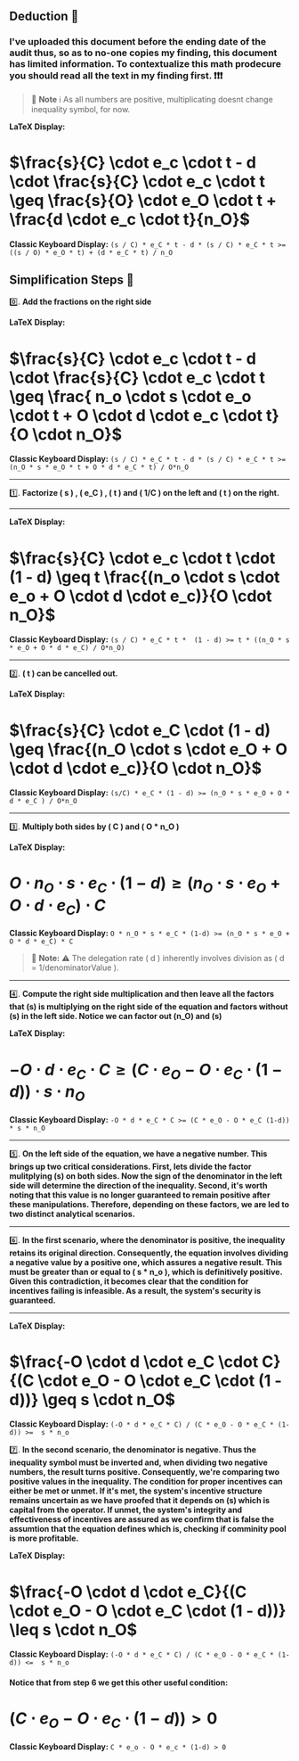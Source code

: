 ## Deduction 🧠

### I've uploaded this document before the ending date of the audit thus, so as to no-one copies my finding, this document has limited information. To contextualize this math prodecure you should read all the text in my finding first. ❗❗❗

> 📘 **Note** ℹ️ As all numbers are positive, multiplicating doesnt change inequality symbol, for now.

**LaTeX Display:**
# $\frac{s}{C} \cdot e_c \cdot t - d \cdot \frac{s}{C} \cdot e_c \cdot t \geq \frac{s}{O} \cdot e_O \cdot t + \frac{d \cdot e_c \cdot t}{n_O}$

**Classic Keyboard Display:** `(s / C) * e_C * t - d * (s / C) * e_C * t >= ((s / O) * e_O * t) + (d * e_C * t) / n_O`


## Simplification Steps 👣


0️⃣. **Add the fractions on the right side**

**LaTeX Display:**
# $\frac{s}{C} \cdot e_c \cdot t - d \cdot \frac{s}{C} \cdot e_c \cdot t \geq \frac{ n_o \cdot s \cdot e_o \cdot t + O \cdot d \cdot e_c \cdot t}{O \cdot n_O}$
    
**Classic Keyboard Display:** `(s / C) * e_C * t - d * (s / C) * e_C * t >= (n_O * s * e_O * t + O * d * e_C * t) / O*n_O`

---

1️⃣. **Factorize \( s \) , \( e_C \) , \( t \) and \( 1/C \) on the left and \( t \) on the right.**

---

**LaTeX Display:**
# $\frac{s}{C} \cdot e_c \cdot t \cdot (1 - d)  \geq t \frac{(n_o \cdot s \cdot e_o + O \cdot d \cdot e_c)}{O \cdot n_O}$
    
**Classic Keyboard Display:** `(s / C) * e_C * t *  (1 - d) >= t * ((n_O * s * e_O + O * d * e_C) / O*n_O)`

---

2️⃣. **\( t \) can be cancelled out.**

**LaTeX Display:**
# $\frac{s}{C} \cdot e_C \cdot (1 - d)  \geq \frac{(n_O \cdot s \cdot e_O + O \cdot d \cdot e_c)}{O \cdot n_O}$
    
**Classic Keyboard Display:** `(s/C) * e_C * (1 - d) >= (n_O * s * e_O + O * d * e_C ) / O*n_O`

---

3️⃣. **Multiply both sides by \( C \) and \( O * n_O \)**

**LaTeX Display:**
# $O \cdot n_O \cdot s \cdot e_C \cdot (1 - d)  \geq ( n_O \cdot s \cdot e_O + O \cdot d \cdot e_C ) \cdot C$
    
**Classic Keyboard Display:** `O * n_O * s * e_C * (1-d) >= (n_O * s * e_O + O * d * e_C) * C`

> 🚧 **Note:** ⚠️ The delegation rate \( d \) inherently involves division as \( d = 1/denominatorValue \).

---

4️⃣. **Compute the right side multiplication and then leave all the factors that (s) is multiplying on the right side of the equation and factors without (s) in the left side. Notice we can factor out (n_O) and (s)**

**LaTeX Display:**
# $- O \cdot d \cdot e_C \cdot C \geq (C \cdot e_O - O \cdot e_C \cdot (1 - d)) \cdot s \cdot n_O$
    
**Classic Keyboard Display:** `-O * d * e_C * C >= (C * e_O - O * e_C (1-d)) * s * n_O` 

---

5️⃣. **On the left side of the equation, we have a negative number. This brings up two critical considerations. First, lets divide the factor mulitplying (s) on both sides. Now the sign of the denominator in the left side will determine the direction of the inequality. Second, it's worth noting that this value is no longer guaranteed to remain positive after these manipulations. Therefore, depending on these factors, we are led to two distinct analytical scenarios.**

---

6️⃣. **In the first scenario, where the denominator is positive, the inequality retains its original direction. Consequently, the equation involves dividing a negative value by a positive one, which assures a negative result. This must be greater than or equal to \( s * n_o \), which is definitively positive. Given this contradiction, it becomes clear that the condition for incentives failing is infeasible. As a result, the system's security is guaranteed.**

---

**LaTeX Display:**
# $\frac{-O \cdot d \cdot e_C \cdot C}{(C \cdot e_O - O \cdot e_C \cdot (1 - d))} \geq s \cdot n_O$

**Classic Keyboard Display:** `(-O * d * e_C * C) / (C * e_O - O * e_C * (1-d)) >=  s * n_o` 

7️⃣. **In the second scenario, the denominator is negative. Thus the inequality symbol must be inverted and, when dividing two negative numbers, the result turns positive. Consequently, we're comparing two positive values in the inequality. The condition for proper incentives can either be met or unmet. If it's met, the system's incentive structure remains uncertain as we have proofed that it depends on (s) which is capital from the operator. If unmet, the system's integrity and effectiveness of incentives are assured as we confirm that is false the assumtion that the equation defines which is, checking if comminity pool is more profitable.**

**LaTeX Display:**
# $\frac{-O \cdot d \cdot e_C}{(C \cdot e_O - O \cdot e_C \cdot (1 - d))} \leq s \cdot n_O$
**Classic Keyboard Display:** `(-O * d * e_C * C) / (C * e_O - O * e_C * (1-d)) <=  s * n_o` 

#### Notice that from step 6 we get this other useful condition:

# $(C \cdot e_O - O \cdot e_C \cdot (1 - d)) > 0$
**Classic Keyboard Display:** `C * e_o - O * e_c * (1-d) > 0`